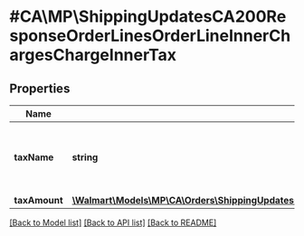 # #CA\MP\ShippingUpdatesCA200ResponseOrderLinesOrderLineInnerChargesChargeInnerTax

## Properties

Name | Type | Description | Notes
------------ | ------------- | ------------- | -------------
**taxName** | **string** | The name associated with the tax. Example: 'Sales Tax' |
**taxAmount** | [**\Walmart\Models\MP\CA\Orders\ShippingUpdatesCA200ResponseOrderLinesOrderLineInnerChargesChargeInnerChargeAmount**](ShippingUpdatesCA200ResponseOrderLinesOrderLineInnerChargesChargeInnerChargeAmount.md) |  |


[[Back to Model list]](../) [[Back to API list]](../../Api/CA/MP) [[Back to README]](../../README.md)

